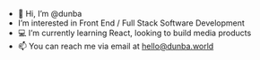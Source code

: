 - 👋 Hi, I’m @dunba
- I’m interested in Front End / Full Stack Software Development
- 💻  I’m currently learning React, looking to build media products
- 📫 You can reach me via email at hello@dunba.world

<!---
dunba/dunba is a ✨ special ✨ repository because its `README.md` (this file) appears on your GitHub profile.
You can click the Preview link to take a look at your changes.
--->
